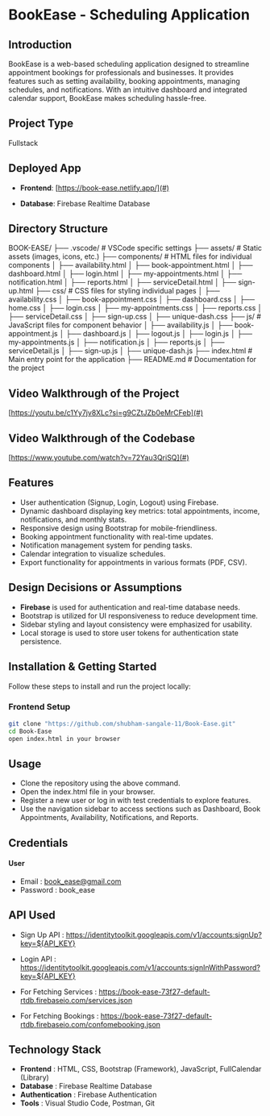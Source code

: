 # **BookEase - Scheduling Application**

## **Introduction**

BookEase is a web-based scheduling application designed to streamline appointment bookings for professionals and businesses. It provides features such as setting availability, booking appointments, managing schedules, and notifications. With an intuitive dashboard and integrated calendar support, BookEase makes scheduling hassle-free.

## **Project Type**

Fullstack

## **Deployed App**

- **Frontend**: [https://book-ease.netlify.app/](#)

- **Database**: Firebase Realtime Database

## **Directory Structure**

BOOK-EASE/
├── .vscode/ # VSCode specific settings
├── assets/ # Static assets (images, icons, etc.)
├── components/ # HTML files for individual components
│ ├── availability.html
│ ├── book-appointment.html
│ ├── dashboard.html
│ ├── login.html
│ ├── my-appointments.html
│ ├── notification.html
│ ├── reports.html
│ ├── serviceDetail.html
│ ├── sign-up.html
├── css/ # CSS files for styling individual pages
│ ├── availability.css
│ ├── book-appointment.css
│ ├── dashboard.css
│ ├── home.css
│ ├── login.css
│ ├── my-appointments.css
│ ├── reports.css
│ ├── serviceDetail.css
│ ├── sign-up.css
│ ├── unique-dash.css
├── js/ # JavaScript files for component behavior
│ ├── availability.js
│ ├── book-appointment.js
│ ├── dashboard.js
│ ├── logout.js
│ ├── login.js
│ ├── my-appointments.js
│ ├── notification.js
│ ├── reports.js
│ ├── serviceDetail.js
│ ├── sign-up.js
│ ├── unique-dash.js
├── index.html # Main entry point for the application
├── README.md # Documentation for the project

<!-- e html2pdf.js  -->

## **Video Walkthrough of the Project**

[https://youtu.be/c1Yy7jv8XLc?si=g9CZtJZb0eMrCFeb](#)

## **Video Walkthrough of the Codebase**

[https://www.youtube.com/watch?v=72Yau3QriSQ](#)

## **Features**

- User authentication (Signup, Login, Logout) using Firebase.
- Dynamic dashboard displaying key metrics: total appointments, income, notifications, and monthly stats.
- Responsive design using Bootstrap for mobile-friendliness.
- Booking appointment functionality with real-time updates.
- Notification management system for pending tasks.
- Calendar integration to visualize schedules.
- Export functionality for appointments in various formats (PDF, CSV).

## **Design Decisions or Assumptions**

- **Firebase** is used for authentication and real-time database needs.
- Bootstrap is utilized for UI responsiveness to reduce development time.
- Sidebar styling and layout consistency were emphasized for usability.
- Local storage is used to store user tokens for authentication state persistence.

## **Installation & Getting Started**

Follow these steps to install and run the project locally:

### Frontend Setup

```bash
git clone "https://github.com/shubham-sangale-11/Book-Ease.git"
cd Book-Ease
open index.html in your browser

```


## Usage
- Clone the repository using the above command.
- Open the index.html file in your browser.
- Register a new user or log in with test credentials to explore features.
- Use the navigation sidebar to access sections such as Dashboard, Book Appointments, Availability, Notifications, and Reports.


## Credentials
#### User
- Email : book_ease@gmail.com
- Password : book_ease


## API Used
- Sign Up API : https://identitytoolkit.googleapis.com/v1/accounts:signUp?key=${API_KEY}
- Login API : https://identitytoolkit.googleapis.com/v1/accounts:signInWithPassword?key=${API_KEY}

- For Fetching Services : https://book-ease-73f27-default-rtdb.firebaseio.com/services.json
- For Fetching Bookings : https://book-ease-73f27-default-rtdb.firebaseio.com/confomebooking.json

## Technology Stack
- **Frontend** : HTML, CSS, Bootstrap (Framework), JavaScript, FullCalendar (Library)
- **Database** : Firebase Realtime Database
- **Authentication** : Firebase Authentication
- **Tools** : Visual Studio Code, Postman, Git




